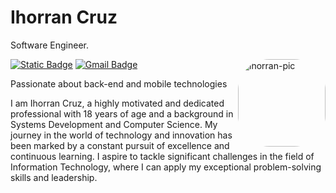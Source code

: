 # Ihorran Cruz 

Software Engineer.

<img align="right" alt="ihorran-pic" width="140" style="border-radius:50px;" src="https://user-images.githubusercontent.com/92957629/156885082-2311a942-b5a3-4163-9ad8-8efcac0fca55.gif">

[![Static Badge](https://img.shields.io/badge/Ihorran_Cruz-%231f2126?style=flat-square&logo=linkedin)](https://www.linkedin.com/in/ihorrandev/)
[![Gmail Badge](https://img.shields.io/badge/ihorran.dev%40gmail.com-%231f2126?style=flat-square&logo=gmail&logoColor=white)](mailto:ihorran.dev@gmail.com)

Passionate about back-end and mobile technologies

I am Ihorran Cruz, a highly motivated and dedicated professional with 18 years of age and a background in Systems Development and Computer Science. My journey in the world of technology and innovation has been marked by a constant pursuit of excellence and continuous learning. I aspire to tackle significant challenges in the field of Information Technology, where I can apply my exceptional problem-solving skills and leadership.

